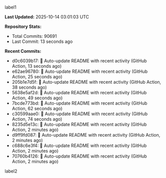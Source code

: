 
label1 
<!-- ACTIVITY_START -->
**Last Updated:** 2025-10-14 03:01:03 UTC

**Repository Stats:**
- Total Commits: 90691
- Last Commit: 13 seconds ago

**Recent Commits:**
- d0c6039b17: 🤖 Auto-update README with recent activity (GitHub Action, 13 seconds ago)
- e62ae96780: 🤖 Auto-update README with recent activity (GitHub Action, 25 seconds ago)
- 205b1e7d5f: 🤖 Auto-update README with recent activity (GitHub Action, 38 seconds ago)
- 5638e5af2d: 🤖 Auto-update README with recent activity (GitHub Action, 49 seconds ago)
- 7bcde773bd: 🤖 Auto-update README with recent activity (GitHub Action, 62 seconds ago)
- c30599aae0: 🤖 Auto-update README with recent activity (GitHub Action, 74 seconds ago)
- 8235d5e13c: 🤖 Auto-update README with recent activity (GitHub Action, 2 minutes ago)
- d9ff9fd087: 🤖 Auto-update README with recent activity (GitHub Action, 2 minutes ago)
- c688c6e3f4: 🤖 Auto-update README with recent activity (GitHub Action, 2 minutes ago)
- 70760b4126: 🤖 Auto-update README with recent activity (GitHub Action, 2 minutes ago)
<!-- ACTIVITY_END -->

label2
